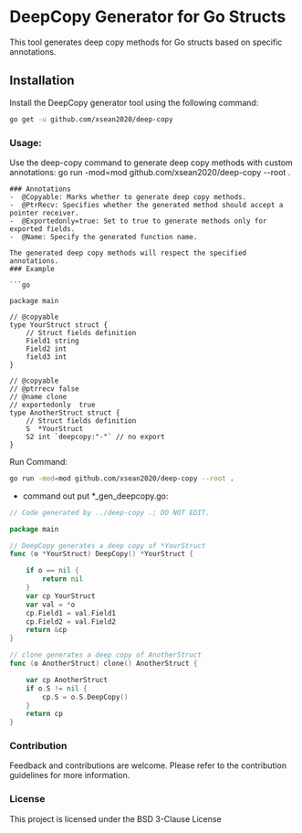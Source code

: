 # DeepCopy Generator for Go Structs

This tool generates deep copy methods for Go structs based on specific annotations.

## Installation

Install the DeepCopy generator tool using the following command:

```bash
go get -u github.com/xsean2020/deep-copy
```
### Usage:
Use the deep-copy command to generate deep copy methods with custom annotations:
go run -mod=mod github.com/xsean2020/deep-copy --root .
```
### Annotations
-  @Copyable: Marks whether to generate deep copy methods.
-  @PtrRecv: Specifies whether the generated method should accept a pointer receiver.
-  @Exportedonly=true: Set to true to generate methods only for exported fields.
-  @Name: Specify the generated function name.

The generated deep copy methods will respect the specified annotations.
### Example

```go

package main

// @copyable
type YourStruct struct {
	// Struct fields definition
	Field1 string
	Field2 int
	field3 int
}

// @copyable
// @ptrrecv false
// @name clone
// exportedonly  true
type AnotherStruct struct {
	// Struct fields definition
	S  *YourStruct
	S2 int `deepcopy:"-"` // no export
}
```
Run Command:
```bash
go run -mod=mod github.com/xsean2020/deep-copy --root .

```
* command out put *_gen_deepcopy.go:
```go
// Code generated by ../deep-copy .; DO NOT EDIT.

package main

// DeepCopy generates a deep copy of *YourStruct
func (o *YourStruct) DeepCopy() *YourStruct {

	if o == nil {
		return nil
	}
	var cp YourStruct
	var val = *o
	cp.Field1 = val.Field1
	cp.Field2 = val.Field2
	return &cp
}

// clone generates a deep copy of AnotherStruct
func (o AnotherStruct) clone() AnotherStruct {

	var cp AnotherStruct
	if o.S != nil {
		cp.S = o.S.DeepCopy()
	}
	return cp
}

```
### Contribution
Feedback and contributions are welcome. Please refer to the contribution guidelines for more information.

### License
This project is licensed under the BSD 3-Clause License
